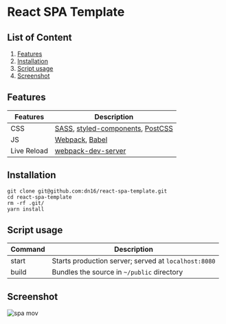 # React SPA Template

## List of Content
1. [Features](#features)
1. [Installation](#installation)
1. [Script usage](#script-usage)
1. [Screenshot](#screenshot)

## Features
|Features|Description|
|------------------|-----------|
|CSS| [SASS](http://sass-lang.com/), [styled-components](https://www.styled-components.com/), [PostCSS](https://postcss.org/)|
|JS|[Webpack](https://webpack.js.org/), [Babel](http://babeljs.io/)|
|Live Reload|[webpack-dev-server](https://www.npmjs.com/package/webpack-dev-server)|

## Installation
```
git clone git@github.com:dn16/react-spa-template.git
cd react-spa-template
rm -rf .git/
yarn install
```

## Script usage
| Command        | Description                                                   |
|----------------|---------------------------------------------------------------|
| start          | Starts production server; served at `localhost:8080`          |
| build          | Bundles the source in `~/public` directory                     |

## Screenshot
![spa mov](https://user-images.githubusercontent.com/29166526/40278509-018a5a3e-5c6d-11e8-96b9-11ac7aaaf3be.gif)
